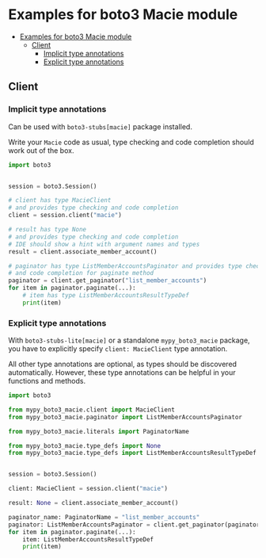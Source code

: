 <a id="examples-for-boto3-macie-module"></a>

# Examples for boto3 Macie module

- [Examples for boto3 Macie module](#examples-for-boto3-macie-module)
  - [Client](#client)
    - [Implicit type annotations](#implicit-type-annotations)
    - [Explicit type annotations](#explicit-type-annotations)

<a id="client"></a>

## Client

<a id="implicit-type-annotations"></a>

### Implicit type annotations

Can be used with `boto3-stubs[macie]` package installed.

Write your `Macie` code as usual, type checking and code completion should work
out of the box.

```python
import boto3


session = boto3.Session()

# client has type MacieClient
# and provides type checking and code completion
client = session.client("macie")

# result has type None
# and provides type checking and code completion
# IDE should show a hint with argument names and types
result = client.associate_member_account()

# paginator has type ListMemberAccountsPaginator and provides type checking
# and code completion for paginate method
paginator = client.get_paginator("list_member_accounts")
for item in paginator.paginate(...):
    # item has type ListMemberAccountsResultTypeDef
    print(item)
```

<a id="explicit-type-annotations"></a>

### Explicit type annotations

With `boto3-stubs-lite[macie]` or a standalone `mypy_boto3_macie` package, you
have to explicitly specify `client: MacieClient` type annotation.

All other type annotations are optional, as types should be discovered
automatically. However, these type annotations can be helpful in your functions
and methods.

```python
import boto3

from mypy_boto3_macie.client import MacieClient
from mypy_boto3_macie.paginator import ListMemberAccountsPaginator

from mypy_boto3_macie.literals import PaginatorName

from mypy_boto3_macie.type_defs import None
from mypy_boto3_macie.type_defs import ListMemberAccountsResultTypeDef


session = boto3.Session()

client: MacieClient = session.client("macie")

result: None = client.associate_member_account()

paginator_name: PaginatorName = "list_member_accounts"
paginator: ListMemberAccountsPaginator = client.get_paginator(paginator_name)
for item in paginator.paginate(...):
    item: ListMemberAccountsResultTypeDef
    print(item)
```

